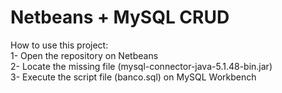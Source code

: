 # Netbeans + MySQL CRUD
How to use this project: <br/>
 1- Open the repository on Netbeans <br/>
 2- Locate the missing file (mysql-connector-java-5.1.48-bin.jar) <br/>
 3- Execute the script file (banco.sql) on MySQL Workbench
